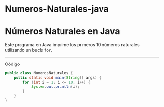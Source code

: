 # Numeros-Naturales-java
# Números Naturales en Java 

Este programa en Java imprime los primeros 10 números naturales utilizando un bucle `for`.

---

 Código

```java
public class NumerosNaturales {
    public static void main(String[] args) {
        for (int i = 1; i <= 10; i++) {
            System.out.println(i);
        }
    }
}
